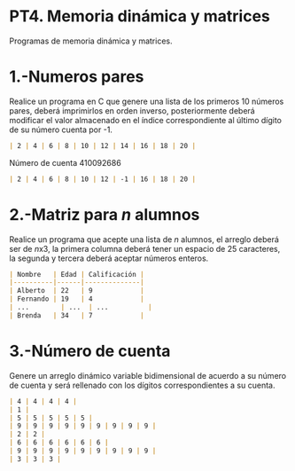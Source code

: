 # PT4. Memoria dinámica y matrices

Programas de memoria dinámica y matrices.

# 1.-Numeros pares 
Realice un programa en C que genere una lista de los primeros 10 números pares, deberá imprimirlos en orden inverso, posteriormente deberá modificar el valor almacenado en el índice correspondiente al último dígito de su número cuenta por -1.

```markdown
| 2 | 4 | 6 | 8 | 10 | 12 | 14 | 16 | 18 | 20 |
```

Número de cuenta 410092686
```markdown
| 2 | 4 | 6 | 8 | 10 | 12 | -1 | 16 | 18 | 20 |
```
# 2.-Matriz para *n* alumnos
Realice un programa que acepte una lista de *n* alumnos, el arreglo deberá ser de *n*x3, la primera columna deberá tener un espacio de 25 caracteres, la segunda y tercera deberá aceptar números enteros.

```markdown
| Nombre   | Edad | Calificación |
|----------|------|--------------|
| Alberto  | 22   | 9            |
| Fernando | 19   | 4            |
| ...   	 | ...  | ...          |
| Brenda   | 34   | 7            |
```
# 3.-Número de cuenta
Genere un arreglo dinámico variable bidimensional de acuerdo a su número de cuenta y será rellenado con los dígitos correspondientes a su cuenta.


```markdown
| 4 | 4 | 4 | 4 | 
| 1 |
| 5 | 5 | 5 | 5 | 5 |
| 9 | 9 | 9 | 9 | 9 | 9 | 9 | 9 | 9 |
| 2 | 2 |
| 6 | 6 | 6 | 6 | 6 | 6 |
| 9 | 9 | 9 | 9 | 9 | 9 | 9 | 9 | 9 |
| 3 | 3 | 3 |
```
